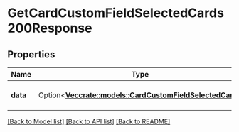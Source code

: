 # GetCardCustomFieldSelectedCards200Response

## Properties

Name | Type | Description | Notes
------------ | ------------- | ------------- | -------------
**data** | Option<[**Vec<crate::models::CardCustomFieldSelectedCard>**](CardCustomFieldSelectedCard.md)> | A list of selected cards. | [optional]

[[Back to Model list]](../README.md#documentation-for-models) [[Back to API list]](../README.md#documentation-for-api-endpoints) [[Back to README]](../README.md)


